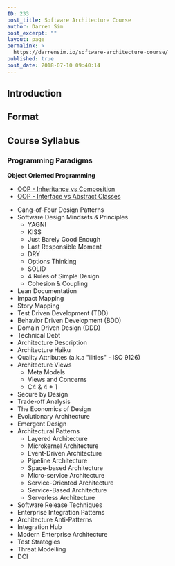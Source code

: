 ```yaml
---
ID: 233
post_title: Software Architecture Course
author: Darren Sim
post_excerpt: ""
layout: page
permalink: >
  https://darrensim.io/software-architecture-course/
published: true
post_date: 2018-07-10 09:40:14
---
```

<h2>Introduction</h2>
<h2>Format</h2>
<h2>Course Syllabus</h2>
<h3>Programming Paradigms</h3>
<strong>Object Oriented Programming</strong>
<ul>
 	<li><a href="https://slides.com/darrensimio/oop-inheritance-composition/" target="_blank" rel="noopener">OOP - Inheritance vs Composition</a></li>
 	<li><a href="https://slides.com/darrensimio/oop-interface-abstract-classes" target="_blank" rel="noopener">OOP - Interface vs Abstract Classes</a></li>
</ul>
<ul>
 	<li>Gang-of-Four Design Patterns</li>
 	<li>Software Design Mindsets &amp; Principles
<ul>
 	<li>YAGNI</li>
 	<li>KISS</li>
 	<li>Just Barely Good Enough</li>
 	<li>Last Responsible Moment</li>
 	<li>DRY</li>
 	<li>Options Thinking</li>
 	<li>SOLID</li>
 	<li>4 Rules of Simple Design</li>
 	<li>Cohesion &amp; Coupling</li>
</ul>
</li>
 	<li>Lean Documentation</li>
 	<li>Impact Mapping</li>
 	<li>Story Mapping</li>
 	<li>Test Driven Development (TDD)</li>
 	<li>Behavior Driven Development (BDD)</li>
 	<li>Domain Driven Design (DDD)</li>
 	<li>Technical Debt</li>
 	<li>Architecture Description</li>
 	<li>Architecture Haiku</li>
 	<li>Quality Attributes (a.k.a "ilities" - ISO 9126)</li>
 	<li>Architecture Views
<ul>
 	<li>Meta Models</li>
 	<li>Views and Concerns</li>
 	<li>C4 &amp; 4 + 1</li>
</ul>
</li>
 	<li>Secure by Design</li>
 	<li>Trade-off Analysis</li>
 	<li>The Economics of Design</li>
 	<li>Evolutionary Architecture</li>
 	<li>Emergent Design</li>
 	<li>Architectural Patterns
<ul>
 	<li>Layered Architecture</li>
 	<li>Microkernel Architecture</li>
 	<li>Event-Driven Architecture</li>
 	<li>Pipeline Architecture</li>
 	<li>Space-based Architecture</li>
 	<li>Micro-service Architecture</li>
 	<li>Service-Oriented Architecture</li>
 	<li>Service-Based Architecture</li>
 	<li>Serverless Architecture</li>
</ul>
</li>
 	<li>Software Release Techniques</li>
 	<li>Enterprise Integration Patterns</li>
 	<li>Architecture Anti-Patterns</li>
 	<li>Integration Hub</li>
 	<li>Modern Enterprise Architecture</li>
 	<li>Test Strategies</li>
 	<li>Threat Modelling</li>
 	<li>DCI</li>
</ul>
